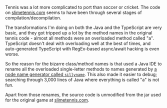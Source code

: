 Tennis was a lot more complicated to port than soccer or cricket. The code on [slimetennis.com](http://slimetennis.com) seems to have been through several stages of compilation/decompilation.

The transformations I'm doing on both the Java and the TypeScript are very basic, and they got tripped up a lot by the method names in the original tennis code - almost all methods were an overloaded method called "a". TypeScript doesn't deal with overloading well at the best of times, and auto-generated TypeScript with RegEx-based async/await hacking is even worse.

So the reason for the bizarre class/method names is that used a Java IDE to rename all the overloaded single-letter methods to names generated by [a node name generator called `sillyname`](https://www.npmjs.com/package/sillyname). This also made it easier to debug; searching through 3,000 lines of Java where everything is called "a" is not fun.

Apart from those renames, the source code is unmodified from the jar used for the original game at [slimetennis.com](http://slimetennis.com/onetennisbeta3a.jar).